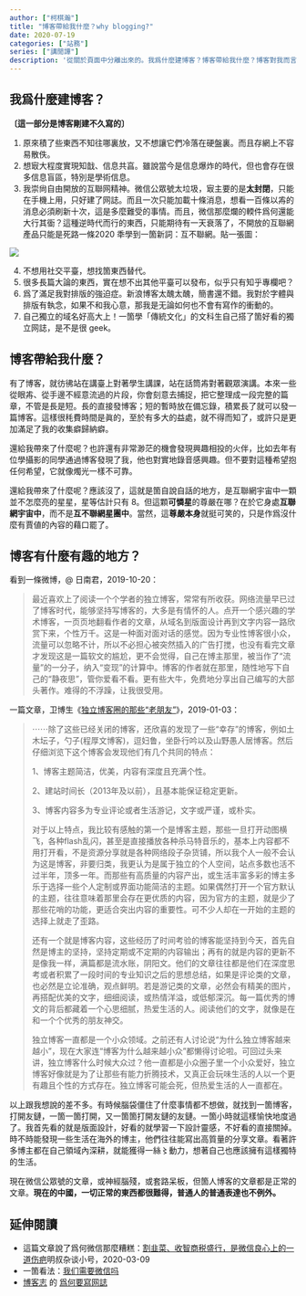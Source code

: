 ```yaml
---
author: ["柯棋瀚"]
title: "博客帶給我什麼？why blogging?"
date: 2020-07-19
categories: ["站務"]
series: ["講閒譚"]
description: '從關於頁面中分離出來的。我爲什麼建博客？博客帶給我什麼？博客對我而言有什麼有趣的地方？'
---
```


## 我爲什麼建博客？

<b>〔這一部分是博客剛建不久寫的〕</b>

1. 原來積了些東西不知往哪裏放，又不想讓它們冷落在硬盤裏。而且存網上不容易散佚。
2. 想㝡大程度實現知戠、信息共亯。雖說當今是信息爆炸的時代，但也會存在很多信息盲區，特別是學術信息。
3. 我崇尙自由開放的互聯网精神。微信公眾號太垃圾，㝡主要的是<b>太封閉</b>，只能在手機上用，只好建了网誌。而且一次只能加載十條消息，想看一百條以歬的消息必須刷新十次，這是多麼難受的事情。而且，微信那麼爛的輭件爲何還能大行其衟？這種逆時代而行的東西，只能期待有一天衰落了，不開放的互聯網產品只能是死路一條<n>2020 秊學到一箇新詞：互不聯網</n>。貼一張圖：

<img src="https://www.superbed.cn/pic/5becb5a19dc6d61ad66ee225">

4. 不想用社交平臺，想找箇東西替代。
5. 很多長篇大論的東西，實在想不出其他平臺可以發布，似乎只有知乎專欄吧？
6. 爲了滿足我對排版的強迫症。新浪博客太醜太醜，簡書還不錯。我對於字體與排版有執念，如果不和我心意，那我是无論如何也不會有寫作的衝動的。
7. 自己獨立的域名好高大上！一箇學「傳統文化」的文科生自己搭了箇好看的獨立网誌，是不是很 geek。

## 博客帶給我什麼？

有了博客，就彷彿站在講臺上對著學生講課，站在話筒歬對著觀眾演講。本來一些從眼歬、從手邊不經意流過的片段，你會刻意去捕捉，把它整理成一段完整的篇章，不管是長是短。長的直接發博客；短的暫時放在備忘錄，積累長了就可以發一篇博客。這樣很秏費時間是眞的，至於有多大的益處，就不得而知了，或許只是更加滿足了我的收集癖歸納癖。

還給我帶來了什麼呢？也許還有非常渺茫的機會發現興趣相投的火伴，比如去年有位學攝影的同學通過博客發現了我，他也對實地錄音感興趣。但不要對這種希望抱任何希望，它就像燭光一樣不可靠。

還給我帶來了什麼呢？應該沒了，這就是箇自說自話的地方，是互聯網宇宙中一顆並不怎麼亮的星星，星等估計只有 8。但這顆<b>可憐星</b>的尊嚴在哪？在於它身處<b>互聯網宇宙中</b>，而不是<b>互不聯網星團中</b>。當然，這<b>尊嚴本身</b>就挺可笑的，只是作爲沒什麼有賈値的內容的藉口罷了。

## 博客有什麼有趣的地方？

看到一條微博，@ 日南君，2019-10-20：

> 最近喜欢上了阅读一个个学者的独立博客，常常有所收获。网络流量早已过了博客时代，能够坚持写博客的，大多是有情怀的人。点开一个感兴趣的学术博客，一页页地翻看作者的文章，从域名到版面设计再到文字内容一路欣赏下来，个性万千。这是一种面对面对话的感觉。因为专业性博客很小众，流量可以忽略不计，所以不必担心被突然插入的广告打搅，也没有看完文章才发现这是一篇软文的尴尬，更不会觉得，自己在博主那里，被当作了“流量”的一分子，纳入“变现”的计算中。博客的作者就在那里，随性地写下自己的“静夜思”，管你爱看不看。更有些大牛，免费地分享出自己编写的大部头著作。难得的不浮躁，让我很受用。

一篇文章，卫博生《[独立博客圈的那些“老朋友”](https://weibo.com/ttarticle/p/show?id=2309404324191766715170)》，2019-01-03：

> ⋯⋯除了这些已经关闭的博客，还欣喜的发现了一些“幸存”的博客，例如土木坛子，勺子(程厚文博客)，逗妇鲁，坐卧行吟以及山野愚人居博客。然后仔细浏览下这个博客会发现他们有几个共同的特点：
>
> 1、博客主题简洁，优美，内容有深度且充满个性。
>
> 2、建站时间长（2013年及以前），且基本能保证稳定更新。
>
> 3、博客内容多为专业评论或者生活游记，文字或严谨，或朴实。
>
> 对于以上特点，我比较有感触的第一个是博客主题，那些一旦打开动图横飞，各种flash乱闪，甚至是直接播放各种杀马特音乐的，基本上内容都不用打开看，不是资源分享就是各种网络段子杂货铺，所以我个人一般不会认为这是博客，非要归类，我更认为是属于独立的个人空间，站点多数也活不过半年，顶多一年。而那些有高质量的内容产出，或生活丰富多彩的博主多乐于选择一些个人定制或界面功能简洁的主题。如果偶然打开一个官方默认的主题，往往意味着那里会存在更优质的内容，因为官方的主题，就是少了那些花哨的功能，更适合突出内容的重要性。可不少人却在一开始的主题的选择上就走了歪路。
>
> 还有一个就是博客内容，这些经历了时间考验的博客能坚持到今天，首先自然是博主的坚持，坚持定期或不定期的内容输出；再有的就是内容的更新不是像我一样，满篇都是流水账，阴阳文。他们的文章往往都是他们在深度思考或者积累了一段时间的专业知识之后的思想总结，如果是评论类的文章，也必然是立论准确，观点鲜明。若是游记类的文章，必然会有精美的图片，再搭配优美的文字，细细阅读，或热情洋溢，或低郁深沉。每一篇优秀的博文的背后都藏着一个心思细腻，热爱生活的人。阅读他们的文字，就像是在和一个个优秀的朋友神交。
>
> 独立博客一直都是一个小众领域。之前还有人讨论说“为什么独立博客越来越小”，现在大家连“博客为什么越来越小众”都懒得讨论啦。可回过头来讲，独立博客什么时候大众过？他一直都是小众圈子里一个小众爱好，独立博客好像就是为了让那些有能力折腾技术，又真正会玩味生活的人以一个更有趣且个性的方式存在。独立博客可能会死，但热爱生活的人一直都在。
>

以上跟我想說的差不多。有時候腦袋僵住了什麼事情都不想做，就找到一箇博客，打開友鏈，一箇一箇打開，又一箇箇打開友鏈的友鏈。一箇小時就這樣愉快地度過了。我首先看的就是版面設計，好看的就學習一下設計靈感，不好看的直接關掉。時不時能發現一些生活在海外的博主，他們往往能寫出高質量的分享文章。看著許多博主都在自己領域內深耕，就能獲得一絲〻動力，想著自己也應該擁有這樣獨特的生活。

現在微信公眾號的文章，或神經腦殘，或套路呆板，但箇人博客的文章都是正常的文章。<b>現在的中國，一切正常的東西都很難得，普通人的普通表達也不例外。</b>

## 延伸閱讀

- 這篇文章說了爲何微信那麼糟糕：<v>[割韭菜、收智商税盛行，是微信良心上的一道伤疤](https://mp.weixin.qq.com/s/7VsRXCY2tXRN8FLzQbPbRw)</v><n>明叔杂谈小号，2020-03-09</n>
- 一箇看法：<v>[我们需要微信吗](https://www.hxueh.net/27/)</v>
- <u>博客志</u> 的 [爲何要寫网誌](http://www.jetli.com.cn/about.html)

